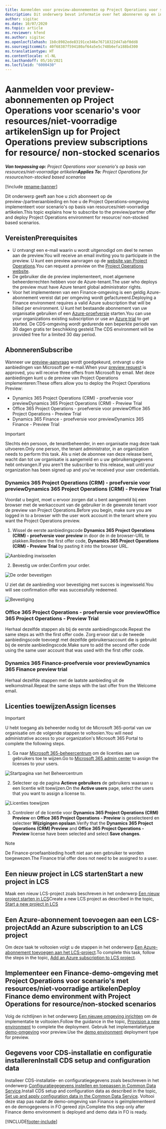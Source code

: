 ```yaml
---
title: Aanmelden voor preview-abonnementen op Project Operations voor scenario's voor resources/niet-voorradige artikelen
description: Dit onderwerp bevat informatie over het abonneren op en inrichten van Project Operations voor scenario's op basis van resources/niet-voorradige artikelen.
author: sigitac
ms.date: 10/07/2020
ms.topic: article
ms.reviewer: kfend
ms.author: sigitac
ms.openlocfilehash: 1b8c8982ede83191ce346e76718322d47abf0dd8
ms.sourcegitcommit: 40f68387f594180af64a5e5c748b6efa188bd300
ms.translationtype: HT
ms.contentlocale: nl-NL
ms.lasthandoff: 05/10/2021
ms.locfileid: "6000430"
---
```

# <a name="sign-up-for-project-operations-preview-subscriptions-for-resource-non-stocked-scenarios"></a><span data-ttu-id="cfa77-103">Aanmelden voor preview-abonnementen op Project Operations voor scenario's voor resources/niet-voorradige artikelen</span><span class="sxs-lookup"><span data-stu-id="cfa77-103">Sign up for Project Operations preview subscriptions for resource/ non-stocked scenarios</span></span>

<span data-ttu-id="cfa77-104">_**Van toepassing op:** Project Operations voor scenario's op basis van resources/niet-voorradige artikelen_</span><span class="sxs-lookup"><span data-stu-id="cfa77-104">_**Applies To:** Project Operations for resource/non-stocked based scenarios_</span></span>

[!include [rename-banner](~/includes/cc-data-platform-banner.md)]

<span data-ttu-id="cfa77-105">Dit onderwerp geeft aan hoe u zich abonneert op de preview-/partneraanbieding en hoe u de Project Operations-omgeving implementeert voor scenario's op basis van resources/niet-voorradige artikelen.</span><span class="sxs-lookup"><span data-stu-id="cfa77-105">This topic explains how to subscribe to the preview/partner offer and deploy Project Operations environment for resource/ non-stocked based scenarios.</span></span>

## <a name="prerequisites"></a><span data-ttu-id="cfa77-106">Vereisten</span><span class="sxs-lookup"><span data-stu-id="cfa77-106">Prerequisites</span></span>

- <span data-ttu-id="cfa77-107">U ontvangt een e-mail waarin u wordt uitgenodigd om deel te nemen aan de preview.</span><span class="sxs-lookup"><span data-stu-id="cfa77-107">You will receive an email inviting you to participate in the preview.</span></span> <span data-ttu-id="cfa77-108">U kunt een preview aanvragen op de [website van Project Operations](https://dynamics.microsoft.com/en-us/project-operations/overview/).</span><span class="sxs-lookup"><span data-stu-id="cfa77-108">You can request a preview on the [Project Operations website](https://dynamics.microsoft.com/en-us/project-operations/overview/).</span></span>
- <span data-ttu-id="cfa77-109">De gebruiker die de preview implementeert, moet algemene beheerderrechten hebben voor de Azure-tenant.</span><span class="sxs-lookup"><span data-stu-id="cfa77-109">The user who deploys the preview must have Azure tenant global administrator rights.</span></span>
- <span data-ttu-id="cfa77-110">Voor het implementeren van een Finance-omgeving is een geldig Azure-abonnement vereist dat per omgeving wordt gefactureerd.</span><span class="sxs-lookup"><span data-stu-id="cfa77-110">Deploying a Finance environment requires a valid Azure subscription that will be billed per environment.</span></span> <span data-ttu-id="cfa77-111">U kunt het bestaande abonnement van uw organisatie gebruiken of een [Azure-proefversie](https://azure.microsoft.com/en-us/free/) starten.</span><span class="sxs-lookup"><span data-stu-id="cfa77-111">You can use your organizations existing subscription or use an [Azure trial](https://azure.microsoft.com/en-us/free/) to get started.</span></span> <span data-ttu-id="cfa77-112">De CDS-omgeving wordt gedurende een beperkte periode van 30 dagen gratis ter beschikking gesteld.</span><span class="sxs-lookup"><span data-stu-id="cfa77-112">The CDS environment will be provided free for a limited 30 day period.</span></span>

## <a name="subscribe"></a><span data-ttu-id="cfa77-113">Abonneren</span><span class="sxs-lookup"><span data-stu-id="cfa77-113">Subscribe</span></span>

<span data-ttu-id="cfa77-114">Wanneer uw [preview-aanvraag](https://forms.office.com/FormsPro/Pages/ResponsePage.aspx?id=v4j5cvGGr0GRqy180BHbR56j8lZs0FdAvwT75_WNFyxUMkRDV1NYQU5TNjE2VjhKOVBUNVg2R0s1NC4u) wordt goedgekeurd, ontvangt u drie aanbiedingen van Microsoft per e-mail.</span><span class="sxs-lookup"><span data-stu-id="cfa77-114">When your [preview request](https://forms.office.com/FormsPro/Pages/ResponsePage.aspx?id=v4j5cvGGr0GRqy180BHbR56j8lZs0FdAvwT75_WNFyxUMkRDV1NYQU5TNjE2VjhKOVBUNVg2R0s1NC4u) is approved, you will receive three offers from Microsoft by email.</span></span> <span data-ttu-id="cfa77-115">Met deze aanbiedingen kunt u de preview van Project Operations implementeren:</span><span class="sxs-lookup"><span data-stu-id="cfa77-115">These offers allow you to deploy the Project Operations Preview:</span></span>

- <span data-ttu-id="cfa77-116">Dynamics 365 Project Operations (CRM) - proefversie voor preview</span><span class="sxs-lookup"><span data-stu-id="cfa77-116">Dynamics 365 Project Operations (CRM) - Preview Trial</span></span>
- <span data-ttu-id="cfa77-117">Office 365 Project Operations - proefversie voor preview</span><span class="sxs-lookup"><span data-stu-id="cfa77-117">Office 365 Project Operations - Preview Trial</span></span>
- <span data-ttu-id="cfa77-118">Dynamics 365 Finance - proefversie voor preview</span><span class="sxs-lookup"><span data-stu-id="cfa77-118">Dynamics 365 Finance - Preview Trial</span></span>

> [!IMPORTANT]
> <span data-ttu-id="cfa77-119">Slechts één persoon, de tenantbeheerder, in een organisatie mag deze taak uitvoeren.</span><span class="sxs-lookup"><span data-stu-id="cfa77-119">Only one person, the tenant administrator, in an organization needs to perform this task.</span></span> <span data-ttu-id="cfa77-120">Als u niet de abonnee van deze release bent, wacht dan tot uw organisatie is aangemeld en u uw gebruikersgegevens hebt ontvangen.</span><span class="sxs-lookup"><span data-stu-id="cfa77-120">If you aren't the subscriber to this release, wait until your organization has been signed up and you've received your user credentials.</span></span>

### <a name="dynamics-365-project-operations-crm---preview-trial"></a><span data-ttu-id="cfa77-121">Dynamics 365 Project Operations (CRM) - proefversie voor preview</span><span class="sxs-lookup"><span data-stu-id="cfa77-121">Dynamics 365 Project Operations (CRM) - Preview Trial</span></span> 

<span data-ttu-id="cfa77-122">Voordat u begint, moet u ervoor zorgen dat u bent aangemeld bij een browser met de werkaccount van de gebruiker in de gewenste tenant voor de preview van Project Operations.</span><span class="sxs-lookup"><span data-stu-id="cfa77-122">Before you begin, make sure you are logged in to a browser with the user work account in the tenant where you want the Project Operations preview.</span></span>

1. <span data-ttu-id="cfa77-123">Wissel de eerste aanbiedingscode **Dynamics 365 Project Operations (CRM) - proefversie voor preview** in door de in de browser-URL te plakken.</span><span class="sxs-lookup"><span data-stu-id="cfa77-123">Redeem the first offer code, **Dynamics 365 Project Operations (CRM) - Preview Trial** by pasting it into the browser URL.</span></span>

![Aanbieding inwisselen](./media/16RedeemFirstOfferNew.png)

2. <span data-ttu-id="cfa77-125">Bevestig uw order.</span><span class="sxs-lookup"><span data-stu-id="cfa77-125">Confirm your order.</span></span>

![De order bevestigen](./media/17ConfirmOrderNew.png)

<span data-ttu-id="cfa77-127">U ziet dat de aanbieding voor bevestiging met succes is ingewisseld.</span><span class="sxs-lookup"><span data-stu-id="cfa77-127">You will see confirmation offer was successfully redeemed.</span></span>

![Bevestiging](./media/18OrderConfirmationNew.png)

### <a name="office-365-project-operations---preview-trial"></a><span data-ttu-id="cfa77-129">Office 365 Project Operations - proefversie voor preview</span><span class="sxs-lookup"><span data-stu-id="cfa77-129">Office 365 Project Operations - Preview Trial</span></span>

<span data-ttu-id="cfa77-130">Herhaal dezelfde stappen als bij de eerste aanbiedingscode.</span><span class="sxs-lookup"><span data-stu-id="cfa77-130">Repeat the same steps as with the first offer code.</span></span> <span data-ttu-id="cfa77-131">Zorg ervoor dat u de tweede aanbiedingscode toevoegt met dezelfde gebruikersaccount die is gebruikt bij de eerste aanbiedingscode.</span><span class="sxs-lookup"><span data-stu-id="cfa77-131">Make sure to add the second offer code using the same user account that was used with the first offer code.</span></span>

### <a name="dynamics-365-finance-preview-trial"></a><span data-ttu-id="cfa77-132">Dynamics 365 Finance-proefversie voor preview</span><span class="sxs-lookup"><span data-stu-id="cfa77-132">Dynamics 365 Finance preview trial</span></span>

<span data-ttu-id="cfa77-133">Herhaal dezelfde stappen met de laatste aanbieding uit de welkomstmail.</span><span class="sxs-lookup"><span data-stu-id="cfa77-133">Repeat the same steps with the last offer from the Welcome email.</span></span>

## <a name="assign-licenses"></a><span data-ttu-id="cfa77-134">Licenties toewijzen</span><span class="sxs-lookup"><span data-stu-id="cfa77-134">Assign licenses</span></span>

> [!IMPORTANT]
> <span data-ttu-id="cfa77-135">U hebt toegang als beheerder nodig tot de Microsoft 365-portal van uw organisatie om de volgende stappen te voltooien.</span><span class="sxs-lookup"><span data-stu-id="cfa77-135">You will need administrative access to your organization's Microsoft 365 Portal to complete the following steps.</span></span>

1. <span data-ttu-id="cfa77-136">Ga naar [Microsoft 365-beheercentrum](https://portal.office.com/) om de licenties aan uw gebruikers toe te wijzen.</span><span class="sxs-lookup"><span data-stu-id="cfa77-136">Go to [Microsoft 365 admin center](https://portal.office.com/) to assign the licenses to your users.</span></span>

![Startpagina van het Beheercentrum](./media/14AdminPortal.png)

2. <span data-ttu-id="cfa77-138">Selecteer op de pagina **Actieve gebruikers** de gebruikers waaraan u een licentie wilt toewijzen.</span><span class="sxs-lookup"><span data-stu-id="cfa77-138">On the **Active users** page, select the users that you want to assign a license to.</span></span>

![Licenties toewijzen](./media/15AssignLicenses.png)

3. <span data-ttu-id="cfa77-140">Controleer of de licentie voor **Dynamics 365 Project Operations (CRM) Preview** en **Office 365 Project Operations - Preview** is geselecteerd en selecteer **Wijzigingen opslaan**.</span><span class="sxs-lookup"><span data-stu-id="cfa77-140">Verify that the **Dynamics 365 Project Operations (CRM) Preview** and **Office 365 Project Operations - Preview** license have been selected and select **Save changes**.</span></span>

> [!NOTE]
> <span data-ttu-id="cfa77-141">De Finance-proefaanbieding hoeft niet aan een gebruiker te worden toegewezen.</span><span class="sxs-lookup"><span data-stu-id="cfa77-141">The Finance trial offer does not need to be assigned to a user.</span></span>

## <a name="start-a-new-project-in-lcs"></a><span data-ttu-id="cfa77-142">Een nieuw project in LCS starten</span><span class="sxs-lookup"><span data-stu-id="cfa77-142">Start a new project in LCS</span></span>

<span data-ttu-id="cfa77-143">Maak een nieuw LCS-project zoals beschreven in het onderwerp [Een nieuw project starten in LCS](create-lcs-project.md)</span><span class="sxs-lookup"><span data-stu-id="cfa77-143">Create a new LCS project as described in the topic, [Start a new project in LCS](create-lcs-project.md)</span></span>

## <a name="add-an-azure-subscription-to-an-lcs-project"></a><span data-ttu-id="cfa77-144">Een Azure-abonnement toevoegen aan een LCS-project</span><span class="sxs-lookup"><span data-stu-id="cfa77-144">Add an Azure subscription to an LCS project</span></span>

<span data-ttu-id="cfa77-145">Om deze taak te voltooien volgt u de stappen in het onderwerp [Een Azure-abonnement toevoegen aan het LCS-project](resource-add-azure-subscription-lcs-project.md).</span><span class="sxs-lookup"><span data-stu-id="cfa77-145">To complete this task, follow the steps in the topic, [Add an Azure subscription to LCS project](resource-add-azure-subscription-lcs-project.md).</span></span>

## <a name="deploy-finance-demo-environment-with-project-operations-for-resourcenon-stocked-scenarios"></a><span data-ttu-id="cfa77-146">Implementeer een Finance-demo-omgeving met Project Operations voor scenario's met resources/niet-voorradige artikelen</span><span class="sxs-lookup"><span data-stu-id="cfa77-146">Deploy Finance demo environment with Project Operations for resource/non-stocked scenarios</span></span>

<span data-ttu-id="cfa77-147">Volg de richtlijnen in het onderwerp [Een nieuwe omgeving inrichten](resource-provision-new-environment.md) om de implementatie te voltooien.</span><span class="sxs-lookup"><span data-stu-id="cfa77-147">Follow the guidance in the topic, [Provision a new environment](resource-provision-new-environment.md) to complete the deployment.</span></span> <span data-ttu-id="cfa77-148">Gebruik het implementatietype [demo-omgeving](/dynamics365/fin-ops-core/dev-itpro/deployment/deploy-demo-environment) voor preview.</span><span class="sxs-lookup"><span data-stu-id="cfa77-148">Use the [demo environment](/dynamics365/fin-ops-core/dev-itpro/deployment/deploy-demo-environment) deployment type for preview.</span></span> 

## <a name="install-cds-setup-and-configuration-data"></a><span data-ttu-id="cfa77-149">Gegevens voor CDS-installatie en configuratie installeren</span><span class="sxs-lookup"><span data-stu-id="cfa77-149">Install CDS setup and configuration data</span></span>

<span data-ttu-id="cfa77-150">Installeer CDS-installatie- en configuratiegegevens zoals beschreven in het onderwerp [Configuratiegegevens instellen en toepassen in Common Data Service](resource-apply-pro-setup-config-data.md).</span><span class="sxs-lookup"><span data-stu-id="cfa77-150">Install CDS setup and configuration data as described in the topic, [Set up and apply configuration data in the Common Data Service](resource-apply-pro-setup-config-data.md).</span></span>
<span data-ttu-id="cfa77-151">Voltooi deze stap pas nadat de demo-omgeving van Finance is geïmplementeerd en de demogegevens in FO gereed zijn.</span><span class="sxs-lookup"><span data-stu-id="cfa77-151">Complete this step only after Finance demo environment is deployed and demo data in FO is ready.</span></span>


[!INCLUDE[footer-include](../includes/footer-banner.md)]